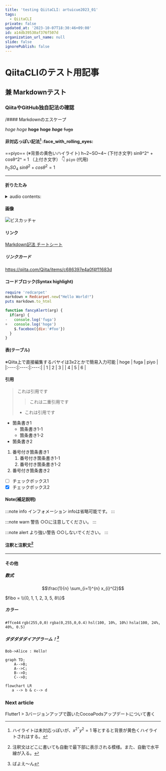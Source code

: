 ```yaml
---
title: 'testing QiitaCLI: artuicue2023_01'
tags:
  - QiitaCLI
private: false
updated_at: '2023-10-07T18:30:46+09:00'
id: a14db39530af376f507d
organization_url_name: null
slide: false
ignorePublish: false
---
```

# QiitaCLIのテスト用記事

## 兼 Markdownテスト

### QiitaやGitHub独自記法の確認

/#### Markdownのエスケープ

*hoge* _hoge_ **hoge** __hoge__ ***hoge***
~~fuga~~

#### 非対応っぽい記法[^1] :face_with_rolling_eyes:
==piyo== (※背景の黄色いハイライト)
h~2~SO~4~ (下付き文字)
sinθ^2^ + cosθ^2^ = 1 （上付き文字）
👇
`piyo` (代用)  
$h_2SO_4$
$sinθ^2 + cosθ^2 = 1$

---
#### 折りたたみ
<details>
<summary>audio contents:</summary>
  
- [ゆるコンピュータ科学ラジオ](https://www.youtube.com/@yurucom)
- [ひまじんプログラマーの週末エンジニアリングレッスン](https://open.spotify.com/show/2uv9mONog0nr9q5YJJsvIt?si=e79fc99f3ecd4b8f)
- [エンジニアストーリー by Qiita](https://pitpa.jp/playlist/engineerstory)
- [PIVOT Growth Drivers](https://open.spotify.com/episode/4XoYSjNDuDrM8EMC1RqbPo)
</details>

#### 画像
![ビスカッチャ](https://livedoor.sp.blogimg.jp/karapaia_zaeega/imgs/c/6/c6fd2293.jpg "とろ〜ん")

#### リンク
[Markdown記法 チートシート](https://qiita.com/Qiita/items/c686397e4a0f4f11683d "Qiita Markdown")

##### リンクカード

https://qiita.com/Qiita/items/c686397e4a0f4f11683d

#### コードブロック(Syntax highlight)

```ruby:qiita.rb
require 'redcarpet'
markdown = Redcarpet.new("Hello World!")
puts markdown.to_html
```

```diff_javascript:hogefuga.js
function fancyAlert(arg) {
  if(arg) {
-   console.log('fuga')
+   console.log('hoge')
    $.facebox({div:'#foo'})
  }
}
```

#### 表(テーブル)
※Qiita上で直接編集するバヤイは3x2とかで簡易入力可能
| hoge | fuga | piyo |
|:----:|:----:|:----:|
|  1   |  2   |  3   |
|  4   |  5   |  6   |

#### 引用
> これは引用です
> > これは二重引用です
> * これは引用です

- 箇条書き1
  - 箇条書き1-1
  - 箇条書き1-2
- 箇条書き2

1. 番号付き箇条書き1
   1. 番号付き箇条書き1-1
   2. 番号付き箇条書き1-2
3. 番号付き箇条書き2

- [ ] チェックボックス1
- [x] チェックボックス2

#### Note(補足説明)

:::note info
インフォメーション
infoは省略可能です。
:::

:::note warn
警告
○○に注意してください。
:::

:::note alert
より強い警告
○○しないでください。
:::

#### 注釈と注釈文[^2]

---
#### その他
##### 数式
```math
\frac{1}{n} \sum_{i=1}^{n} x_{i}^{2}
```

$fibo = \\{0, 1, 1, 2, 3, 5, 8\\}$

##### カラー
`#ffce44`
`rgb(255,0,0)`
`rgba(0,255,0,0.4)`
`hsl(100, 10%, 10%)`
`hsla(100, 24%, 40%, 0.5)`

##### ダダダダダイアグラーム！[^3]

```plantuml
Bob->Alice : Hello!
```
```mermaid
graph TD;
    A-->B;
    A-->C;
    B-->D;
    C-->D;
```
```mermaid
flowchart LR
   a --> b & c--> d
```
### Next article
Flutter1 > 3バージョンアップで躓いたCocoaPodsアップデートについて書く

[^1]: ハイライトは未対応っぽいが、$x^2^ + y^2 = 1$ 等とすると背景が黄色くハイライトされはする。
[^2]: 注釈文はどこに書いても自動で最下部に表示される模様。また、自動で水平線が入る。
[^3]: ばよえ〜ん
